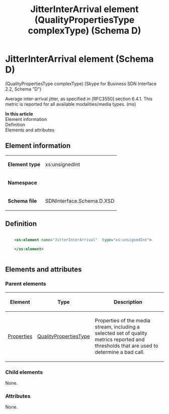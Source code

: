 ﻿---
title: JitterInterArrival element (QualityPropertiesType complexType) (Schema D)
TOCTitle: JitterInterArrival element
ms:assetid: 31844ffc-0d7f-0012-5a0b-c98594657e0c
ms:mtpsurl: https://msdn.microsoft.com/library/Mt170906(v=office.16)
ms:contentKeyID: 65855480
ms.date: 08/24/2015
mtps_version: v=office.16
dev_langs:
- xml
---

# JitterInterArrival element (Schema D)

(QualityPropertiesType complexType) (Skype for Business SDN Interface 2.2, Schema "D")

Average inter-arrival jitter, as specified in \[RFC3550\] section 6.4.1. This metric is reported for all available modalities/media types. (ms)


**In this article**  
Element information  
Definition  
Elements and attributes  

## Element information

<table>

<tbody>
<tr class="odd">
<td><p><strong>Element type</strong></p></td>
<td><p>xs:unsignedInt</p></td>
</tr>
<tr class="even">
<td><p><strong>Namespace</strong></p></td>
<td><p></p></td>
</tr>
<tr class="odd">
<td><p><strong>Schema file</strong></p></td>
<td><p>SDNInterface.Schema.D.XSD</p></td>
</tr>
</tbody>
</table>


## Definition

```xml

    <xs:element name="JitterInterArrival"  type="xs:unsignedInt">
    
    </xs:element>
  
```

## Elements and attributes

### Parent elements

<table>

<thead>
<tr class="header">
<th><p>Element</p></th>
<th><p>Type</p></th>
<th><p>Description</p></th>
</tr>
</thead>
<tbody>
<tr class="odd">
<td><p><a href="properties-element-qualitytype-complextype-skype-for-business-sdn-interface-2-2-schema-d.md">Properties</a></p></td>
<td><p><a href="qualitypropertiestype-complextype-skype-for-business-sdn-interface-2-2-schema-d.md">QualityPropertiesType</a></p></td>
<td><p>Properties of the media stream, including a selected set of quality metrics reported and thresholds that are used to determine a bad call.</p></td>
</tr>
</tbody>
</table>


### Child elements

None.

### Attributes

None.

